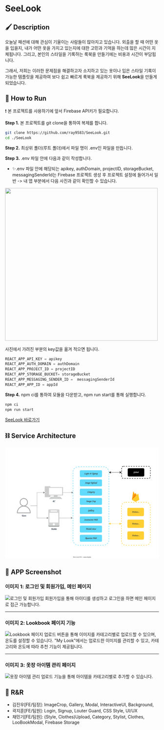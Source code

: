 # SeeLook

## 🖌 Description
오늘날 패션에 대해 관심이 기울이는 사람들이 많아지고 있습니다. 외출을 할 때 어떤 옷을 입을지, 내가 어떤 옷을 가지고 있는지에 대한 고민과 기억을 하는데 많은 시간이 지체됩니다.
그리고, 본인의 스타일을 기록하는 룩북을 만들기에는 비용과 시간이 부담됩니다.

그래서, 저희는 이러한 문제점을 해결하고자 소지하고 있는 옷이나 입은 스타일 기록이 가능한 템플릿을 제공하여 보다 쉽고 빠르게 룩북을 제공하기 위해 **SeeLook**을 만들게 되었습니다.

## 🔧 How to Run
❗ 본 프로젝트를 사용하기에 앞서 Firebase API키가 필요합니다.

**Step 1.** 본 프로젝트를 git clone을 통하여 복제를 합니다.
```bash
git clone https://github.com/ray9583/SeeLook.git
cd ./SeeLook
```
**Step 2.** 최상위 폴더(루트 폴더)에서 파일 명이 .env인 파일을 만듭니다.

**Step 3.** .env 파일 안에 다음과 같이 작성합니다.

- ✨.env 파일 안에 해당되는 apikey, authDomain, projectID, storageBucket, messagingSenderId는 Firebase 프로젝트 생성 후 프로젝트 설정에 들어가서 일반 -> 내 앱 부분에서 다음 사진과 같이 확인할 수 있습니다.
<img src="https://github.com/ray9583/SeeLook/assets/121305133/39ae0916-8e8c-4d9e-b17b-f1c7519a3e85" width="500" height="500">

사진에서 가려진 부분의 key값을 옮겨 적으면 됩니다.

```js
REACT_APP_API_KEY = apikey
REACT_APP_AUTH_DOMAIN = authDomain
REACT_APP_PROJECT_ID = projectID
REACT_APP_STORAGE_BUCKET= storageBucket
REACT_APP_MESSAGING_SENDER_ID =  messagingSenderId
REACT_APP_APP_ID = appId
```

**Step 4.** npm ci를 통하여 모듈을 다운받고, npm run start를 통해 실행합니다.

```bash
npm ci
npm run start
```

[SeeLook 바로가기](seelook-6e45e.web.app)

## ⛓️ Service Architecture
<img src="public/assets/서비스 아키텍처2.svg" alt="서비스 아키텍처">


## 📱 APP Screenshot

### 이미지 1: 로그인 및 회원가입, 메인 페이지

![로그인 및 회원가입](image1.gif)
회원가입을 통해 아이디를 생성하고 로그인을 하면 메인 페이지로 접근 가능합니다.

---

### 이미지 2: Lookbook 페이지 기능

![Lookbook 페이지](image2.gif)
업로드 버튼을 통해 이미지를 카테고리별로 업로드할 수 있으며, 온도를 설정할 수 있습니다. "My Look"에서는 업로드한 이미지를 관리할 수 있고, 카테고리와 온도에 따라 추천 기능이 제공됩니다.

---

### 이미지 3: 옷장 아이템 관리 페이지

![옷장 아이템 관리](image3.gif)
업로드 기능을 통해 아이템을 카테고리별로 추가할 수 있습니다.

## 🚨 R&R
* 김진우[FE/팀장]: ImageCrop, Gallery, Modal, InteractiveUI, Background, 
* 곽지훈[FE/팀원]: Login, Signup, Louter Guard, CSS Style, UI/UX  
* 채민기[FE/팀원]: (Style, Clothes)Upload, Category, Stylist, Clothes, LooBookModal, Firebase Storage

